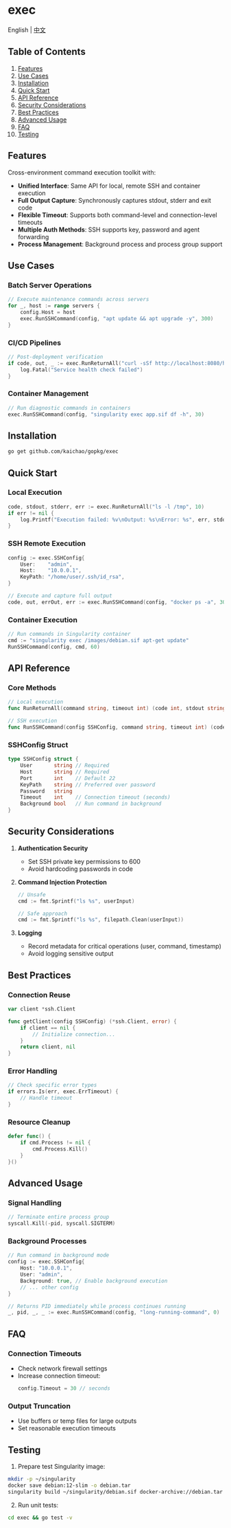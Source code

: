 # exec

English | [中文](README.zh.md)

## Table of Contents
1. [Features](#features)
2. [Use Cases](#use-cases)
3. [Installation](#installation)
4. [Quick Start](#quick-start)
5. [API Reference](#api-reference)
6. [Security Considerations](#security-considerations)
7. [Best Practices](#best-practices)
8. [Advanced Usage](#advanced-usage)
9. [FAQ](#faq)
10. [Testing](#testing)

## Features

Cross-environment command execution toolkit with:

- **Unified Interface**: Same API for local, remote SSH and container execution
- **Full Output Capture**: Synchronously captures stdout, stderr and exit code
- **Flexible Timeout**: Supports both command-level and connection-level timeouts
- **Multiple Auth Methods**: SSH supports key, password and agent forwarding
- **Process Management**: Background process and process group support

## Use Cases

### Batch Server Operations
```go
// Execute maintenance commands across servers
for _, host := range servers {
    config.Host = host
    exec.RunSSHCommand(config, "apt update && apt upgrade -y", 300)
}
```

### CI/CD Pipelines
```go
// Post-deployment verification
if code, out, _ := exec.RunReturnAll("curl -sSf http://localhost:8080/health", 10); code != 0 {
    log.Fatal("Service health check failed")
}
```

### Container Management
```go
// Run diagnostic commands in containers
exec.RunSSHCommand(config, "singularity exec app.sif df -h", 30)
```

## Installation

```sh
go get github.com/kaichao/gopkg/exec
```

## Quick Start

### Local Execution
```go
code, stdout, stderr, err := exec.RunReturnAll("ls -l /tmp", 10)
if err != nil {
    log.Printf("Execution failed: %v\nOutput: %s\nError: %s", err, stdout, stderr)
}
```

### SSH Remote Execution
```go
config := exec.SSHConfig{
    User:    "admin",
    Host:    "10.0.0.1", 
    KeyPath: "/home/user/.ssh/id_rsa",
}

// Execute and capture full output
code, out, errOut, err := exec.RunSSHCommand(config, "docker ps -a", 30)
```

### Container Execution
```go
// Run commands in Singularity container
cmd := "singularity exec /images/debian.sif apt-get update"
RunSSHCommand(config, cmd, 60)
```

## API Reference

### Core Methods
```go
// Local execution
func RunReturnAll(command string, timeout int) (code int, stdout string, stderr string, err error)

// SSH execution 
func RunSSHCommand(config SSHConfig, command string, timeout int) (code int, stdout string, stderr string, err error)
```

### SSHConfig Struct
```go
type SSHConfig struct {
    User       string // Required
    Host       string // Required
    Port       int    // Default 22
    KeyPath    string // Preferred over password
    Password   string 
    Timeout    int    // Connection timeout (seconds)
    Background bool   // Run command in background
}
```

## Security Considerations

1. **Authentication Security**
   - Set SSH private key permissions to 600
   - Avoid hardcoding passwords in code

2. **Command Injection Protection**
   ```go
   // Unsafe
   cmd := fmt.Sprintf("ls %s", userInput)
   
   // Safe approach
   cmd := fmt.Sprintf("ls %s", filepath.Clean(userInput))
   ```

3. **Logging**
   - Record metadata for critical operations (user, command, timestamp)
   - Avoid logging sensitive output

## Best Practices

### Connection Reuse
```go
var client *ssh.Client

func getClient(config SSHConfig) (*ssh.Client, error) {
    if client == nil {
        // Initialize connection...
    }
    return client, nil
}
```

### Error Handling
```go
// Check specific error types
if errors.Is(err, exec.ErrTimeout) {
    // Handle timeout
}
```

### Resource Cleanup
```go
defer func() {
    if cmd.Process != nil {
        cmd.Process.Kill()
    }
}()
```

## Advanced Usage

### Signal Handling
```go
// Terminate entire process group
syscall.Kill(-pid, syscall.SIGTERM)
```

### Background Processes
```go
// Run command in background mode
config := exec.SSHConfig{
    Host: "10.0.0.1",
    User: "admin",
    Background: true, // Enable background execution
    // ... other config
}

// Returns PID immediately while process continues running
_, pid, _, _ := exec.RunSSHCommand(config, "long-running-command", 0)
```

## FAQ

### Connection Timeouts
- Check network firewall settings
- Increase connection timeout:
  ```go
  config.Timeout = 30 // seconds
  ```

### Output Truncation
- Use buffers or temp files for large outputs
- Set reasonable execution timeouts

## Testing

1. Prepare test Singularity image:
```sh
mkdir -p ~/singularity
docker save debian:12-slim -o debian.tar
singularity build ~/singularity/debian.sif docker-archive://debian.tar
```

2. Run unit tests:
```sh
cd exec && go test -v
